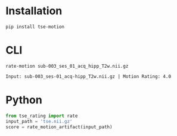 # Installation
```
pip install tse-motion
```
# CLI

```
rate-motion sub-003_ses_01_acq_hipp_T2w.nii.gz

Input: sub-003_ses-01_acq-hipp_T2w.nii.gz | Motion Rating: 4.0
```
# Python
```python
from tse_rating import rate
input_path = 'tse.nii.gz'
score = rate_motion_artifact(input_path)
```